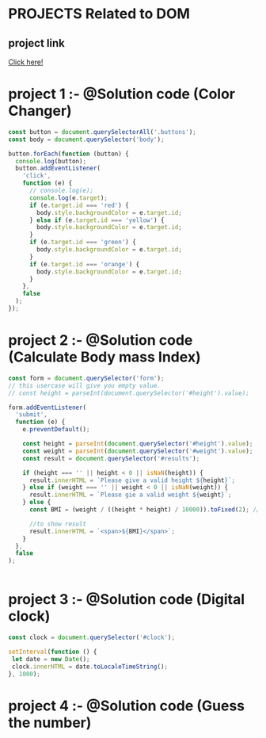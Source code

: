 # PROJECTS Related to DOM

## project link
[Click here!](https://stackblitz.com/edit/web-platform-qacqzs?file=colorchanger%2Findex.html,colorchanger%2Fstyle.css,colorchanger%2Fcolor.js)

# project 1 :- @Solution code (Color Changer)

```javascript
const button = document.querySelectorAll('.buttons');
const body = document.querySelector('body');

button.forEach(function (button) {
  console.log(button);
  button.addEventListener(
    'click',
    function (e) {
      // console.log(e);
      console.log(e.target);
      if (e.target.id === 'red') {
        body.style.backgroundColor = e.target.id;
      } else if (e.target.id === 'yellow') {
        body.style.backgroundColor = e.target.id;
      }
      if (e.target.id === 'green') {
        body.style.backgroundColor = e.target.id;
      }
      if (e.target.id === 'orange') {
        body.style.backgroundColor = e.target.id;
      }
    },
    false
  );
});

```
# project 2 :- @Solution code (Calculate Body mass Index)

```javascript
const form = document.querySelector('form');
// this usercase will give you empty value.
// const height = parseInt(document.querySelector('#height').value);

form.addEventListener(
  'submit',
  function (e) {
    e.preventDefault();

    const height = parseInt(document.querySelector('#height').value);
    const weight = parseInt(document.querySelector('#weight').value);
    const result = document.querySelector('#results');

    if (height === '' || height < 0 || isNaN(height)) {
      result.innerHTML = `Please give a valid height ${height}`;
    } else if (weight === '' || weight < 0 || isNaN(weight)) {
      result.innerHTML = `Please gie a valid weight ${weight}`;
    } else {
      const BMI = (weight / ((height * height) / 10000)).toFixed(2); //toFixed is used for (upto what decimal value).

      //to show result
      result.innerHTML = `<span>${BMI}</span>`;
    }
  },
  false
);



```
 # project 3 :- @Solution code (Digital clock)

 ```javascript
 const clock = document.querySelector('#clock');

setInterval(function () {
  let date = new Date();
  clock.innerHTML = date.toLocaleTimeString();
}, 1000);

 
 ```
 # project 4 :- @Solution code (Guess the number)
 ```javascript



 ```

